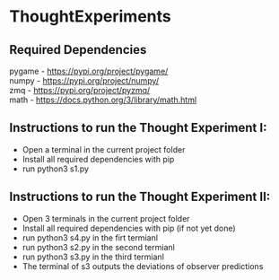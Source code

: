 # ThoughtExperiments

## Required Dependencies

pygame - https://pypi.org/project/pygame/ <br />
numpy - https://pypi.org/project/numpy/ <br />
zmq - https://pypi.org/project/pyzmq/ <br />
math - https://docs.python.org/3/library/math.html <br />

## Instructions to run the Thought Experiment I:

-  Open a terminal in the current project folder
-  Install all required dependencies with pip
-  run python3 s1.py

## Instructions to run the Thought Experiment II:

-  Open 3 terminals in the current project folder
-  Install all required dependencies with pip (if not yet done)
-  run python3 s4.py in the firt termianl
-  run python3 s2.py in the second termianl
-  run python3 s3.py in the third termianl
-  The terminal of s3 outputs the deviations of observer predictions
